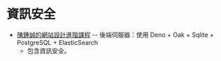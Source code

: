 # 資訊安全

* [陳鍾誠的網站設計進階課程](../../陳鍾誠/課程/網站設計進階/) -- 後端伺服器：使用 Deno + Oak + Sqlite + PostgreSQL + ElasticSearch
    * 包含資訊安全。